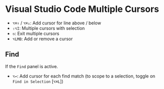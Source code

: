 # Visual Studio Code Multiple Cursors

- `⌥⌘↑` / `⌥⌘↓`: Add cursor for line above / below
- `⇧⌥I`: Multiple cursors with selection
- `⎋`: Exit multiple cursors
- `⌥LMB`: Add or remove a cursor

## Find

If the `Find` panel is active.

- `⌥↩`: Add cursor for each find match (to scope to a selection, toggle on `Find in Selection` [`⌥⌘L`])